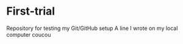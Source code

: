 # First-trial
Repository for testing my Git/GitHub setup
A   l i n e   I   w r o t e   o n   m y   l o c a l   c o m p u t e r      
 coucou
